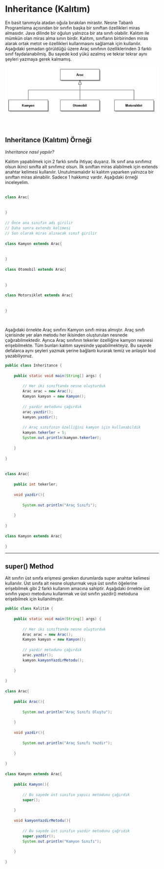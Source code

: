 # Inheritance (Kalıtım)
En basit tanımıyla atadan oğula bırakılan mirastır. Nesne Tabanlı Programlama açısından bir sınıfın başka bir sınıftan özellikleri miras almasıdır. Java dilinde bir oğulun yalnızca bir ata sınıfı olabilir. Kalıtım ile mümkün olan miras alma sınırı birdir. Kalıtım, sınıfların birbirinden miras alarak ortak metot ve özellikleri kullanmasını sağlamak için kullanılır. Aşağıdaki şemadan görüldüğü üzere Araç sınıfının özelliklerinden 3 farklı sınıf faydalanabilmiş. Bu sayede kod yükü azalmış ve tekrar tekrar aynı şeyleri yazmaya gerek kalmamış.

![image](/table/inheritance_kalitim_diagram.jpg)

<br/>

## Inheritance (Kalıtım) Örneği
*Inheritance nasıl yapılır?*

Kalıtım yapabilmek için 2 farklı sınıfa ihtiyaç duyarız. İlk sınıf ana sınıfımız olsun ikinci sınıfta alt sınıfımız olsun. İlk sınıftan miras alabilmek için extends anahtar kelimesi kullanılır. Unutulmamalıdır ki kalıtım yaparken yalnızca bir sınıftan miras alınabilir. Sadece 1 hakkımız vardır. Aşağıdaki örneği inceleyelim.

```java

class Arac{
    
    
}

// Önce ana sınıfın adı girilir
// Daha sonra extends kelimesi
// Son olarak miras alınacak sınıf girilir

class Kamyon extends Arac{
     
    
}

class Otomobil extends Arac{
    
    
}

class Motorsiklet extends Arac{
      
    
}

```

<br/>

Aşağıdaki örnekte Araç sınıfını Kamyon sınıfı miras almıştır. Araç sınıfı içerisinde yer alan metodu her ikisinden oluşturulan nesnede çağırabilmektedir. Ayrıca Araç sınıfının tekerler özelliğine kamyon nesnesi erişebilmekte. Tüm bunları kalıtım sayesinde yapabilmekteyiz. Bu sayede defalarca aynı şeyleri yazmak yerine bağlantı kurarak temiz ve anlaşılır kod yazabiliyoruz.

```java
public class Inheritance {
    
    public static void main(String[] args) {
        
        // Her iki sınıftanda nesne oluşturduk
        Arac arac = new Arac();
        Kamyon kamyon = new Kamyon();
        
        // yazdir metodunu çağırdık
        arac.yazdir();
        kamyon.yazdir();
        
        // Araç sınıfının özelliğini kamyon için kullanabildik
        kamyon.tekerler = 5;
        System.out.println(kamyon.tekerler);
        
    }
    
}


class Arac{
    
    public int tekerler;
    
    void yazdir(){
        
        System.out.println("Araç Sınıfı");
        
    }
    
}

class Kamyon extends Arac{
    
}

```
---
## super() Method
Alt sınıfın üst sınıfa erişmesi gereken durumlarda super anahtar kelimesi kullanılır. Üst sınıfa ait nesne oluşturmak veya üst sınıfın öğelerine erişebilmek gibi 2 farklı kullanım amacına sahiptir. Aşağıdaki örnekte üst sınıfın yapıcı metodunu kullanmak ve üst sınıfın yazdir() metoduna erişebilmek için kullanılmıştır.
```java
public class Kalitim {
    
    public static void main(String[] args) {
        
        // Her iki sınıftanda nesne oluşturduk
        Arac arac = new Arac();
        Kamyon kamyon = new Kamyon();
        
        // yazdir metodunu çağırdık
        arac.yazdir();
        kamyon.kamyonYazdirMetodu();
        
    }
    
}

class Arac{
    
    public Arac(){
        
        System.out.println("Araç Sınıfı Oluştu");
        
    }
    
    void yazdir(){
        
        System.out.println("Araç Sınıfı Yazdir");
        
    }
    
}

class Kamyon extends Arac{
    
    public Kamyon(){
        
        // Bu sayede üst sınıfın yapıcı metodunu çağırdık
        super();
        
    }
    
    void kamyonYazdirMetodu(){
        
        // Bu sayede üst sınıfın yazdir metodunu çağrıdık
        super.yazdir();
        System.out.println("Kamyon Sınıfı");
        
    }
    
}
```
